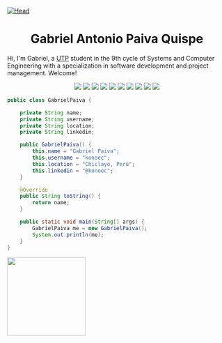 [![Head](https://i.pinimg.com/originals/77/ca/a3/77caa32884d735d439ade45ba37feaf2.gif)](https://www.linkedin.com/in/konoec/)

<h1 align="center">
  <b>Gabriel Antonio Paiva Quispe</b>
</h1>

Hi, I'm Gabriel, a 
<a href="https://www.utp.edu.pe/">UTP</a> 
student in the 9th cycle of Systems and Computer Engineering with a specialization in software development and project management. Welcome!

<p>
<div align="center">
  <img src="https://img.shields.io/badge/HTML-E34F26?style=for-the-badge&logo=html5&logoColor=white">
  <img src="https://img.shields.io/badge/CSS-1572B6?style=for-the-badge&logo=css3&logoColor=white">
  <img src="https://img.shields.io/badge/JavaScript-F7DF1E?style=for-the-badge&logo=javascript&logoColor=black">
  <img src="https://img.shields.io/badge/Java-ED8B00?style=for-the-badge&logo=openjdk&logoColor=white">
  <img src="https://img.shields.io/badge/MySQL-4479A1?style=for-the-badge&logo=mysql&logoColor=white">
  <img src="https://img.shields.io/badge/Spring-6DB33F?style=for-the-badge&logo=spring&logoColor=white">
  <img src="https://img.shields.io/badge/Git-F05032?style=for-the-badge&logo=git&logoColor=white">
  <img src="https://img.shields.io/badge/Maven-C71A36?style=for-the-badge&logo=apachemaven&logoColor=white">
  <img src="https://img.shields.io/badge/Flutter-02569B?style=for-the-badge&logo=flutter&logoColor=white">
  <img src="https://img.shields.io/badge/Dart-0175C2?style=for-the-badge&logo=dart&logoColor=white">
</div>
</p>

```java
public class GabrielPaiva {

    private String name;
    private String username;
    private String location;
    private String linkedin;

    public GabrielPaiva() {
        this.name = "Gabriel Paiva";
        this.username = "konoec";
        this.location = "Chiclayo, Perú";
        this.linkedin = "@konoec";
    }

    @Override
    public String toString() {
        return name;
    }

    public static void main(String[] args) {
        GabrielPaiva me = new GabrielPaiva();
        System.out.println(me);
    }
}

```
<a href="https://github.com/konoec">
    <img height="180em" src="https://github-readme-stats-eight-theta.vercel.app/api?username=konoec&show_icons=true&theme=algolia&include_all_commits=true&count_private=true">    
  </a>
